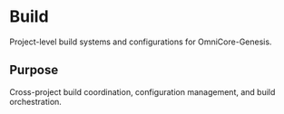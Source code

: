 # Build

Project-level build systems and configurations for OmniCore-Genesis.

## Purpose
Cross-project build coordination, configuration management, and build orchestration. 